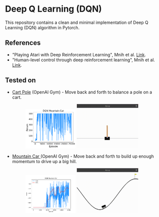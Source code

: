 # Deep Q Learning (DQN)
This repository contains a clean and minimal implementation of Deep Q Learning (DQN) algorithm in Pytorch.

## References
* "Playing Atari with Deep Reinforcement Learning", Mnih et al. [Link](https://www.cs.toronto.edu/~vmnih/docs/dqn.pdf).
* "Human-level control through deep reinforcement learning", Mnih et al. [Link](https://web.stanford.edu/class/psych209/Readings/MnihEtAlHassibis15NatureControlDeepRL.pdf).

## Tested on
* [Cart Pole](https://gym.openai.com/envs/CartPole-v1/) (OpenAI Gym) - Move back and forth to balance a pole on a cart.

<p align="center">
<img src=".media/dqn_cartpole.png" width="33%"/>
<img src=".media/dqn_cartpole.gif" width="40%"/>
</p>

* [Mountain Car ](https://gym.openai.com/envs/MountainCar-v0/) (OpenAI Gym) - Move back and forth to build up enough momentum to drive up a big hill.

<p align="center">
<img src=".media/dqn_mountain_car.png" width="33%"/>
<img src=".media/dqn_mountain_car.gif" width="40%"/>
</p>

